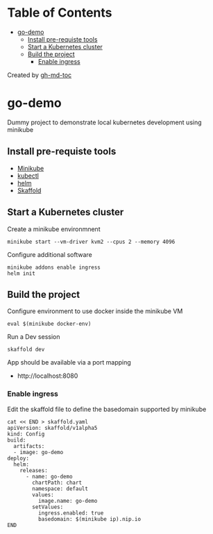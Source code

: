 
Table of Contents
=================

   * [go-demo](#go-demo)
      * [Install pre-requiste tools](#install-pre-requiste-tools)
      * [Start a Kubernetes cluster](#start-a-kubernetes-cluster)
      * [Build the project](#build-the-project)
         * [Enable ingress](#enable-ingress)

Created by [gh-md-toc](https://github.com/ekalinin/github-markdown-toc)

# go-demo

Dummy project to demonstrate local kubernetes development using minikube

## Install pre-requiste tools

- [Minikube](https://kubernetes.io/docs/tasks/tools/install-minikube/)
- [kubectl](https://kubernetes.io/docs/tasks/tools/install-kubectl/)
- [helm](https://docs.helm.sh/using_helm/#installing-helm)
- [Skaffold](https://github.com/GoogleContainerTools/skaffold#installation)

## Start a Kubernetes cluster

Create a minikube environmnent 

```
minikube start --vm-driver kvm2 --cpus 2 --memory 4096 
```

Configure additional software

```
minikube addons enable ingress
helm init
```

## Build the project

Configure environment to use docker inside the minikube VM

```
eval $(minikube docker-env)
```

Run a Dev session

```
skaffold dev
```

App should be available via a port mapping

- http://localhost:8080

### Enable ingress

Edit the skaffold file to define the basedomain supported by minikube

```
cat << END > skaffold.yaml
apiVersion: skaffold/v1alpha5
kind: Config
build:
  artifacts:
  - image: go-demo
deploy:
  helm:
    releases:
      - name: go-demo
        chartPath: chart
        namespace: default
        values:
          image.name: go-demo
        setValues:
          ingress.enabled: true
          basedomain: $(minikube ip).nip.io
END
```

